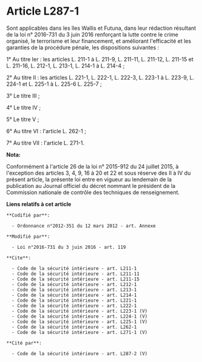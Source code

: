 # Article L287-1

Sont applicables dans les îles Wallis et Futuna, dans leur rédaction résultant de la loi n° 2016-731 du 3 juin 2016
renforçant la lutte contre le crime organisé, le terrorisme et leur financement, et améliorant l'efficacité et les garanties
de la procédure pénale, les dispositions suivantes : 

1° Au titre Ier : les articles L. 211-1 à L. 211-9, L. 211-11, L. 211-12, L. 211-15 et L. 211-16, L. 212-1, L. 213-1, L.
214-1 à L. 214-4 ; 

2° Au titre II : les articles L. 221-1, L. 222-1, L. 222-3, L. 223-1 à L. 223-9, L. 224-1 et L. 225-1 à L. 225-6 L. 225-7 ; 

3° Le titre III ; 

4° Le titre IV ; 

5° Le titre V ; 

6° Au titre VI : l'article L. 262-1 ; 

7° Au titre VII : l'article L. 271-1.

**Nota:**

Conformément à l'article 26 de la loi n° 2015-912 du 24 juillet 2015, à l'exception des articles 3, 4, 9, 16 à 20 et 22 et
sous réserve des II à IV du présent article, la présente loi entre en vigueur au lendemain de la publication au Journal
officiel du décret nommant le président de la Commission nationale de contrôle des techniques de renseignement.

**Liens relatifs à cet article**

	**Codifié par**:

	  - Ordonnance n°2012-351 du 12 mars 2012 - art. Annexe

	**Modifié par**:

	  - Loi n°2016-731 du 3 juin 2016 - art. 119

	**Cite**:

	  - Code de la sécurité intérieure - art. L211-1
	  - Code de la sécurité intérieure - art. L211-11
	  - Code de la sécurité intérieure - art. L211-15
	  - Code de la sécurité intérieure - art. L212-1
	  - Code de la sécurité intérieure - art. L213-1
	  - Code de la sécurité intérieure - art. L214-1
	  - Code de la sécurité intérieure - art. L221-1
	  - Code de la sécurité intérieure - art. L222-1
	  - Code de la sécurité intérieure - art. L223-1 (V)
	  - Code de la sécurité intérieure - art. L224-1 (V)
	  - Code de la sécurité intérieure - art. L225-1 (V)
	  - Code de la sécurité intérieure - art. L262-1
	  - Code de la sécurité intérieure - art. L271-1 (V)

	**Cité par**:

	  - Code de la sécurité intérieure - art. L287-2 (V)
